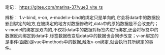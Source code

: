 笔记：
https://gitee.com/marina-37/vue3_vite_ts




辨析：
1.v-bind, v-on, v-model:v-bind的绑定只是单向的,它会将data中的数据投影到绑定的地方,在被绑定的地方对数据修改时,data中的原始数据是不会改变的；v-model的绑定是双向的,不仅将data中的数据对标签内进行绑定,还会将标签中的数据反向绑定到data中,标签数据改变后data中的数据也会同步改变；v-on绑定的是事件(函数)是vue中methods中的数据,触发v-on绑定,就会执行其所绑定的事件。
